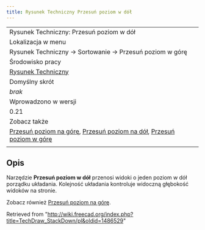 ```yaml
---
title: Rysunek Techniczny Przesuń poziom w dół
---
```

|  |
| --- |
| Rysunek Techniczny: Przesuń poziom w dół |
| Lokalizacja w menu |
| Rysunek Techniczny → Sortowanie → Przesuń poziom w górę |
| Środowisko pracy |
| [Rysunek Techniczny](/TechDraw_Workbench/pl "TechDraw Workbench/pl") |
| Domyślny skrót |
| *brak* |
| Wprowadzono w wersji |
| 0.21 |
| Zobacz także |
| [Przesuń poziom na górę](/TechDraw_StackTop/pl "TechDraw StackTop/pl"), [Przesuń poziom na dół](/TechDraw_StackBottom/pl "TechDraw StackBottom/pl"), [Przesuń poziom w górę](/TechDraw_StackUp/pl "TechDraw StackUp/pl") |
|  |

## Opis

Narzędzie **Przesuń poziom w dół** przenosi widoki o jeden poziom w dół porządku układania. Kolejność układania kontroluje widoczną głębokość widoków na stronie.

Zobacz również [Przesuń poziom na górę](/TechDraw_StackTop/pl "TechDraw StackTop/pl").

Retrieved from "<http://wiki.freecad.org/index.php?title=TechDraw_StackDown/pl&oldid=1486529>"